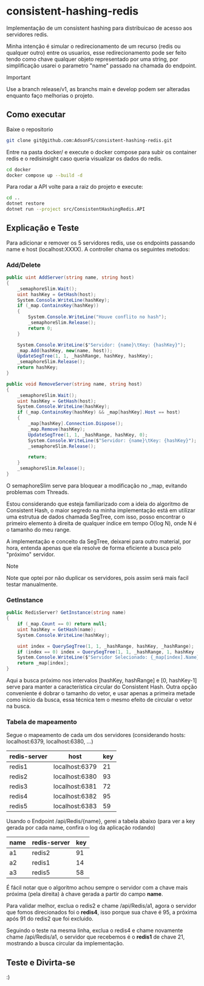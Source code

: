 # consistent-hashing-redis

Implementação de um consistent hashing para distribuicao de acesso aos servidores redis.

Minha intenção é simular o redirecionamento de um recurso (redis ou qualquer outro) entre os usuarios, esse redirecionamento pode ser feito tendo como chave qualquer objeto representado por uma string, por simplificação usarei o parametro "name" passado na chamada do endpoint.

> [!IMPORTANT]  
> Use a branch release/v1, as branchs main e develop podem ser alteradas enquanto faço melhorias o projeto.

## Como executar

Baixe o repositorio

```sh
git clone git@github.com:AdsonFS/consistent-hashing-redis.git
```

Entre na pasta docker/ e execute o docker compose para subir os container redis e o redisinsight caso queria visualizar os dados do redis.

```sh
cd docker
docker compose up --build -d
```

Para rodar a API volte para a raiz do projeto e execute:

```sh
cd ..
dotnet restore
dotnet run --project src/ConsistentHashingRedis.API
```

## Explicação e Teste

Para adicionar e remover os 5 servidores redis, use os endpoints passando name e host (localhost:XXXX). A controller chama os seguintes metodos:

### Add/Delete

```cs
public uint AddServer(string name, string host)
{
    _semaphoreSlim.Wait();
    uint hashKey = GetHash(host);
    System.Console.WriteLine(hashKey);
    if (_map.ContainsKey(hashKey))
    {
        System.Console.WriteLine("Houve conflito no hash");
        _semaphoreSlim.Release();
        return 0;
    }

    System.Console.WriteLine($"Servidor: {name}\tKey: {hashKey}");
    _map.Add(hashKey, new(name, host));
    UpdateSegTree(1, 1, _hashRange, hashKey, hashKey);
    _semaphoreSlim.Release();
    return hashKey;
}

public void RemoveServer(string name, string host)
{
    _semaphoreSlim.Wait();
    uint hashKey = GetHash(host);
    System.Console.WriteLine(hashKey);
    if (_map.ContainsKey(hashKey) && _map[hashKey].Host == host)
    {
        _map[hashKey].Connection.Dispose();
        _map.Remove(hashKey);
        UpdateSegTree(1, 1, _hashRange, hashKey, 0);
        System.Console.WriteLine($"Servidor: {name}\tKey: {hashKey}");
        _semaphoreSlim.Release();

        return;
    }
    _semaphoreSlim.Release();
}
```

O semaphoreSlim serve para bloquear a modificação no \_map, evitando problemas com Threads.

Estou considerando que esteja familiarizado com a ideia do algoritmo de Consistent Hash, o maior segredo na minha implementação está em utilizar uma estrutua de dados chamada SegTree, com isso, posso encontrar o primeiro elemento à direita de qualquer índice em tempo O(log N), onde N é o tamanho do meu range.

A implementação e conceito da SegTree, deixarei para outro material, por hora, entenda apenas que ela resolve de forma eficiente a busca pelo "próximo" servidor.

> [!NOTE]  
> Note que optei por não duplicar os servidores, pois assim será mais facil testar manualmente.

### GetInstance

```cs
public RedisServer? GetInstance(string name)
{
    if (_map.Count == 0) return null;
    uint hashKey = GetHash(name);
    System.Console.WriteLine(hashKey);

    uint index = QuerySegTree(1, 1, _hashRange, hashKey, _hashRange);
    if (index == 0) index = QuerySegTree(1, 1, _hashRange, 1, hashKey - 1);
    System.Console.WriteLine($"Servidor Selecionado: {_map[index].Name}");
    return _map[index];
}
```

Aqui a busca próximo nos intervalos [hashKey, hashRange] e [0, hashKey-1] serve para manter a característica circular do Consistent Hash. Outra opção conveniente é dobrar o tamanho do vetor, e usar apenas a primeira metade como início da busca, essa técnica tem o mesmo efeito de circular o vetor na busca.

### Tabela de mapeamento

Segue o mapeamento de cada um dos servidores (considerando hosts: localhost:6379, localhost:6380, ...)

| redis-server | host           | key |
| ------------ | -------------- | --- |
| redis1       | localhost:6379 | 21  |
| redis2       | localhost:6380 | 93  |
| redis3       | localhost:6381 | 72  |
| redis4       | localhost:6382 | 95  |
| redis5       | localhost:6383 | 59  |

Usando o Endpoint /api/Redis/{name}, gerei a tabela abaixo (para ver a key gerada por cada name, confira o log da aplicação rodando)

| name | redis-server | key |
| ---- | ------------ | --- |
| a1   | redis2       | 91  |
| a2   | redis1       | 14  |
| a3   | redis5       | 58  |

É fácil notar que o algoritmo achou sempre o servidor com a chave mais próxima (pela direita) à chave gerada a partir do campo **name**.

Para validar melhor, exclua o redis2 e chame /api/Redis/a1, agora o servidor que fomos direcionados foi o **redis4**, isso porque sua chave é 95, a próxima após 91 do redis2 que foi excluido.

Seguindo o teste na mesma linha, exclua o redis4 e chame novamente chame /api/Redis/a1, o servidor que recebemos é o **redis1** de chave 21, mostrando a busca circular da implementação.

## Teste e Divirta-se

:)
